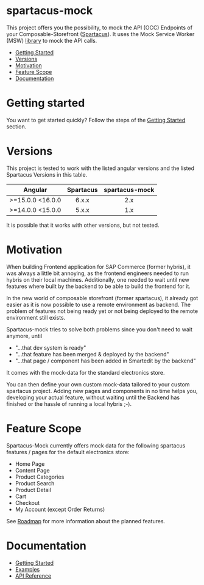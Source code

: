 # spartacus-mock

This project offers you the possibility, to mock the API (OCC) Endpoints of your Composable-Storefront ([Spartacus](https://github.com/SAP/spartacus)).
It uses the Mock Service Worker (MSW) [library](https://mswjs.io/) to mock the API calls.

- [Getting Started](#getting-started)
- [Versions](#versions)
- [Motivation](#motivation)
- [Feature Scope](#feature-scope)
- [Documentation](#documentation)

# Getting started

You want to get started quickly? Follow the steps of the [Getting Started](getting-started/README.md) section.

# Versions

This project is tested to work with the listed angular versions and the listed Spartacus Versions in this table.

| Angular          | Spartacus | spartacus-mock |
| ---------------- | :-------: | :------------: |
| >=15.0.0 <16.0.0 |   6.x.x   |      2.x       |
| >=14.0.0 <15.0.0 |   5.x.x   |      1.x       |

It is possible that it works with other versions, but not tested.

# Motivation

When building Frontend application for SAP Commerce (former hybris), it was always a little bit annoying, as the frontend engineers needed to
run hybris on their local machines. Additionally, one needed to wait until new features where built by the backend to be able to build the
frontend for it.

In the new world of composable storefront (former spartacus), it already got easier as it is now possible to use a remote environment as backend.
The problem of features not being ready yet or not being deployed to the remote environment still exists.

Spartacus-mock tries to solve both problems since you don't need to wait anymore, until

- "...that dev system is ready"
- "...that feature has been merged & deployed by the backend"
- "...that page / component has been added in Smartedit by the backend"

It comes with the mock-data for the standard electronics store.

You can then define your own custom mock-data tailored to your custom spartacus project.
Adding new pages and components in no time helps you, developing your actual feature, without
waiting until the Backend has finished or the hassle of running a local hybris ;-).

# Feature Scope

Spartacus-Mock currently offers mock data for the following spartacus features / pages for the default electronics store:

- Home Page
- Content Page
- Product Categories
- Product Search
- Product Detail
- Cart
- Checkout
- My Account (except Order Returns)

See [Roadmap](https://valantic.gitbook.io/spartacus-mock/roadmap) for more information about the planned features.

# Documentation

- [Getting Started](getting-started/README.md)
- [Examples](examples/README.md)
- [API Reference](api-reference/README.md)
